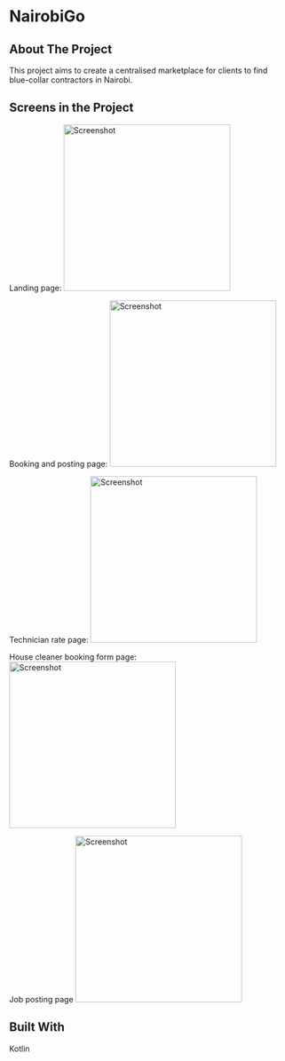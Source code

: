 # NairobiGo
## About The Project
This project aims to create a centralised marketplace for clients to find blue-collar contractors in Nairobi.

## Screens in the Project

Landing page:
<img src="https://github.com/user-attachments/assets/284a7442-0a61-4df8-a98a-dbfce5394945" alt="Screenshot" width="300" />

Booking and posting page:
<img src="https://github.com/user-attachments/assets/115ec348-de09-4d5d-8352-221cd99866cf" alt="Screenshot" width="300" />

Technician rate page:
<img src="https://github.com/user-attachments/assets/c9797ba5-18d2-4673-b6fe-7f356e6aefac" alt="Screenshot" width="300" />

House cleaner booking form page:
<img src="https://github.com/user-attachments/assets/c4d6252b-1254-42d3-a251-674b4e1ba986" alt="Screenshot" width="300" />

Job posting page
<img src="https://github.com/user-attachments/assets/f88ef15c-6c47-4efd-8047-a7829cab8a9a" alt="Screenshot" width="300" />


## Built With
Kotlin
